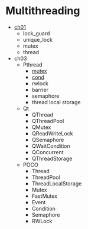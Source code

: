 # Multithreading

- [ch01](ch01/README.md)
  - lock_guard
  - unique_lock
  - mutex
  - thread
- ch03
  - Pthread
    - [mutex](ch03/pthread/mutex/README.md)
    - [cond](ch03/pthread/cond/README.md)
    - rwlock
    - barrier
    - semaphore
    - thread local storage
  - Qt
    - QThread
    - QThreadPool
    - QMutex
    - QReadWriteLock
    - QSemaphore
    - QWaitCondition
    - QConcurrent
    - QThreadStorage
  - POCO
    - Thread
    - ThreadPool
    - ThreadLocalStorage
    - Mutex
    - FastMutex
    - Event
    - Condition
    - Semaphore
    - RWLock

